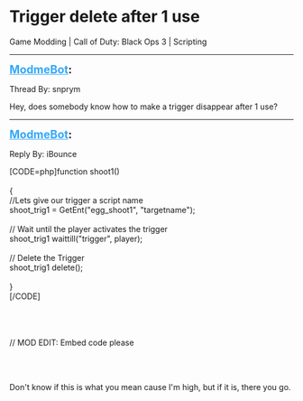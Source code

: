 # Trigger delete after 1 use
Game Modding | Call of Duty: Black Ops 3 | Scripting

---
<strong style="font-size: 1.4em;"><span style="text-decoration: underline;text-decoration-color: #34a7f9;"><span style="color:#34a7f9;">ModmeBot</span></span>:</strong>

<p>Thread By: snprym<br /><p style="text-align:left;">Hey, does somebody know how to make a trigger disappear after 1 use?</p></p>

---
<strong style="font-size: 1.4em;"><span style="text-decoration: underline;text-decoration-color: #34a7f9;"><span style="color:#34a7f9;">ModmeBot</span></span>:</strong>

<p>Reply By: iBounce<br /><p style="text-align:left;"></p>[CODE=php]function shoot1()<br /> <br />{<br />//Lets give our trigger a script name<br />shoot_trig1 = GetEnt(&quot;egg_shoot1&quot;, &quot;targetname&quot;);<br /> <br />// Wait until the player activates the trigger<br />shoot_trig1 waittill(&quot;trigger&quot;, player);<br /> <br />// Delete the Trigger<br />shoot_trig1 delete();<br /> <br />}<br />[/CODE]<br /><br /><br /><br /><p style="text-align:left;">// MOD EDIT: Embed code please</p><br /><br /><p style="text-align:left;"></p><p style="text-align:left;"></p><p style="text-align:left;">Don&#39;t know if this is what you mean cause I&#39;m high, but if it is, there you go.</p></p>
